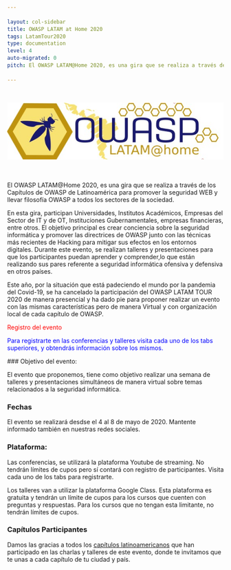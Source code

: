 ```yaml
---

layout: col-sidebar
title: OWASP LATAM at Home 2020
tags: LatamTour2020
type: documentation
level: 4
auto-migrated: 0
pitch: El OWASP LATAM@Home 2020, es una gira que se realiza a través de los Capítulos de OWASP en Latinoamérica para promover la seguridad WEB y llevar filosofía OWASP a todos los sectores de la sociedad.

---
```

<br>
<p align="center">
  <img src="assets/images/LatamAtHome.jpg">
</p>
<br><br>
El OWASP LATAM@Home 2020, es una gira que se realiza a través de los Capítulos de OWASP de Latinoamérica para promover la seguridad WEB y llevar filosofía OWASP a todos los sectores de la sociedad.

En esta gira, participan Universidades, Institutos Académicos, Empresas del Sector de IT y de OT, Instituciones Gubernamentales, empresas financieras, entre otros. El objetivo principal es crear conciencia sobre la seguridad informática y promover las directrices de OWASP junto con las técnicas más recientes de Hacking para mitigar sus efectos en los entornos digitales. Durante este evento, se realizan talleres y presentaciones para que los participantes puedan aprender y comprender,lo que están realizando sus pares referente a seguridad informática ofensiva y defensiva en otros países.

Este año, por la situación que está padeciendo el mundo por la pandemia del Covid-19, se ha cancelado la participación del OWASP LATAM TOUR 2020 de manera presencial y ha dado pie para proponer realizar un evento con las mismas características pero de manera Virtual y con organización local de cada capítulo de OWASP.
<p style="color:red" style="font-size:25px">
Registro del evento
</p>
<p style="color:blue">
Para registrarte en las conferencias y talleres visita cada uno de los tabs superiores, y obtendrás información sobre los mismos.
</p>
### Objetivo del evento:

El evento que proponemos, tiene como objetivo realizar una semana de talleres y presentaciones simultáneos de manera virtual sobre temas relacionados a la seguridad informática.

### Fechas

El evento se realizará desdse el 4 al 8 de mayo de 2020. Mantente informado también en nuestras redes sociales.

### Plataforma:

Las conferencias, se utilizará la plataforma Youtube de streaming. No tendrán límites de cupos pero sí contará con registro de participantes. Visita cada uno de los tabs para registrarte.

Los talleres van a utilizar la plataforma Google Class. Esta plataforma es gratuita y tendrán un límite de cupos para los cursos que cuenten con preguntas y respuestas. Para los cursos que no tengan esta limitante, no tendrán límites de cupos.

### Capítulos Participantes

Damos las gracias a todos los [capítulos latinoamericanos](http://www.owasp.org/chapters/#SouthAmerica) que han participado en las charlas y talleres de este evento, donde te invitamos que te unas a cada capítulo de tu ciudad y país.

